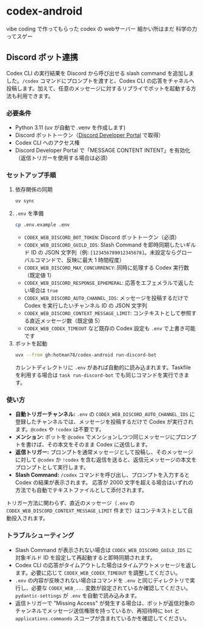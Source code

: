 # codex-android

vibe coding で作ってもらった codex の webサーバー
細かい所はまだ
科学の力ってスゲー

## Discord ボット連携

Codex CLI の実行結果を Discord から呼び出せる slash command を追加しました。`/codex` コマンドにプロンプトを渡すと、Codex CLI の応答をチャネルへ投稿します。加えて、任意のメッセージに対するリプライでボットを起動する方法も利用できます。

### 必要条件
- Python 3.11 (uv が自動で .venv を作成します)
- Discord ボットトークン（[Discord Developer Portal](https://discord.com/developers/applications) で取得）
- Codex CLI へのアクセス権
- Discord Developer Portal で「MESSAGE CONTENT INTENT」を有効化（返信トリガーを使用する場合は必須）

### セットアップ手順
1. 依存関係の同期
   ```bash
   uv sync
   ```
2. `.env` を準備
   ```bash
   cp .env.example .env
   ```
   - `CODEX_WEB_DISCORD_BOT_TOKEN`: Discord ボットトークン（必須）
   - `CODEX_WEB_DISCORD_GUILD_IDS`: Slash Command を即時同期したいギルド ID の JSON 文字列（例: `[123456789012345678]`。未設定ならグローバルコマンドで、反映に最大 1 時間程度）
   - `CODEX_WEB_DISCORD_MAX_CONCURRENCY`: 同時に処理する Codex 実行数（既定値 1）
   - `CODEX_WEB_DISCORD_RESPONSE_EPHEMERAL`: 応答をエフェメラルで返したい場合は `true`
   - `CODEX_WEB_DISCORD_AUTO_CHANNEL_IDS`: メッセージを投稿するだけで Codex を実行したいチャンネル ID の JSON 文字列
   - `CODEX_WEB_DISCORD_CONTEXT_MESSAGE_LIMIT`: コンテキストとして参照する直近メッセージ数（既定値 5）
   - `CODEX_WEB_CODEX_TIMEOUT` など既存の Codex 設定も `.env` で上書き可能です
3. ボットを起動
   ```bash
   uvx --from gh:hotman78/codex-android run-discord-bot
   ```
   カレントディレクトリに `.env` があれば自動的に読み込まれます。Taskfile を利用する場合は `task run-discord-bot` でも同じコマンドを実行できます。

### 使い方
- **自動トリガーチャンネル:** `.env` の `CODEX_WEB_DISCORD_AUTO_CHANNEL_IDS` に登録したチャンネルでは、メッセージを投稿するだけで Codex が実行されます。`@codex` や `!codex` は不要です。
- **メンション:** ボットを `@codex` でメンションしつつ同じメッセージにプロンプトを書けば、その本文をそのまま Codex に送信します。
- **返信トリガー:** プロンプトを通常メッセージとして投稿し、そのメッセージに対して `@codex` か `!codex` を含む返信を送ると、返信元メッセージの本文をプロンプトとして実行します。
- **Slash Command:** `/codex` コマンドを呼び出し、プロンプトを入力すると Codex の結果が表示されます。
  応答が 2000 文字を超える場合はいずれの方法でも自動でテキストファイルとして添付されます。

トリガー方法に関わらず、直近のメッセージ（`.env` の `CODEX_WEB_DISCORD_CONTEXT_MESSAGE_LIMIT` 件まで）はコンテキストとして自動投入されます。

### トラブルシューティング
- Slash Command が表示されない場合は `CODEX_WEB_DISCORD_GUILD_IDS` に対象ギルド ID を設定して再起動すると即時同期されます。
- Codex CLI の応答がタイムアウトした場合はタイムアウトメッセージを返します。必要に応じて `CODEX_WEB_CODEX_TIMEOUT` を調整してください。
- `.env` の内容が反映されない場合はコマンドを `.env` と同じディレクトリで実行し、必要な `CODEX_WEB_...` 変数が設定されているか確認してください。`pydantic-settings` が `.env` を自動で読み込みます。
- 返信トリガーで "Missing Access" が発生する場合は、ボットが返信対象のチャンネルでメッセージ送信権限を持っているか、再招待時に `bot` と `applications.commands` スコープが含まれているかを確認してください。
